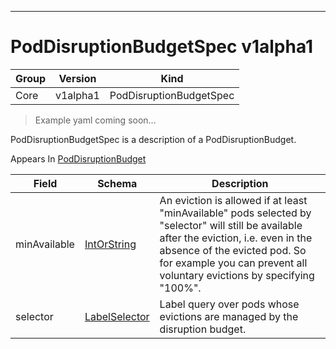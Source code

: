 

-----------
# PodDisruptionBudgetSpec v1alpha1

Group        | Version     | Kind
------------ | ---------- | -----------
Core | v1alpha1 | PodDisruptionBudgetSpec







> Example yaml coming soon...


PodDisruptionBudgetSpec is a description of a PodDisruptionBudget.

<aside class="notice">
Appears In <a href="#poddisruptionbudget-v1alpha1">PodDisruptionBudget</a> </aside>

Field        | Schema     | Description
------------ | ---------- | -----------
minAvailable | [IntOrString](#intorstring-intstr) | An eviction is allowed if at least "minAvailable" pods selected by "selector" will still be available after the eviction, i.e. even in the absence of the evicted pod.  So for example you can prevent all voluntary evictions by specifying "100%".
selector | [LabelSelector](#labelselector-unversioned) | Label query over pods whose evictions are managed by the disruption budget.






